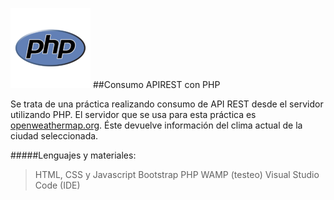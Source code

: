 ![php](./php-img.png)
##Consumo APIREST con PHP

Se trata de una práctica realizando consumo de API REST desde el servidor utilizando PHP. El servidor que se usa para esta práctica es [openweathermap.org](https://openweathermap.org/). Éste devuelve información del clima actual de la ciudad seleccionada.

#####Lenguajes y materiales:
>HTML, CSS y Javascript
>Bootstrap
>PHP
>WAMP (testeo)
>Visual Studio Code (IDE)


